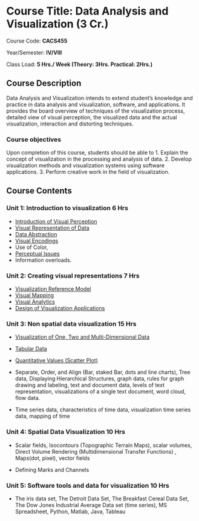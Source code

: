 # Course Title: Data Analysis and Visualization (3 Cr.)

Course Code: **CACS455**

Year/Semester: **IV/VIII**

Class Load: **5 Hrs./ Week (Theory: 3Hrs. Practical: 2Hrs.)**

## Course Description

Data Analysis and Visualization intends to extend student’s knowledge and practice in data analysis and visualization, software, and applications. It provides the board overview of techniques of the visualization process, detailed view of visual perception, the visualized data and the actual visualization, interaction and distorting techniques.

### Course objectives

Upon completion of this course, students should be able to 1. Explain the concept of visualization in the processing and analysis of data. 2. Develop visualization methods and visualization systems using software applications. 3. Perform creative work in the field of visualization.

## Course Contents

### Unit 1: Introduction to visualization 6 Hrs

- [Introduction of Visual Perception](./Unit-01-Introduction-to-Visualization.md#introduction-of-visual-perception)
- [Visual Representation of Data](./Unit-01-Introduction-to-Visualization.md#visual-representation-of-data)
- [Data Abstraction](./Unit-01-Introduction-to-Visualization.md#data-abstraction)
- [Visual Encodings](./Unit-01-Introduction-to-Visualization.md#visual-encoding)
- Use of Color,
- [Perceptual Issues](./Unit-01-Introduction-to-Visualization.md#perceptual-issues)
- Information overloads.

### Unit 2: Creating visual representations 7 Hrs

- [Visualization Reference Model](./Unit-02-Creating-Visual-Representation.md#visualization-reference-model)
- [Visual Mapping](./Unit-02-Creating-Visual-Representation.md#visual-mapping)
- [Visual Analytics](./Unit-02-Creating-Visual-Representation.md#visual-analytics)
- [Design of Visualization Applications](./Unit-02-Creating-Visual-Representation.md#design-of-visualization-applications)

### Unit 3: Non spatial data visualization 15 Hrs

- [Visualization of One, Two and Multi-Dimensional Data](./Unit-03-Non-Spatial-Data-Visualization.md#visualization-of-one-two-and-multi-dimensional-data)
- [Tabular Data](./Unit-03-Non-Spatial-Data-Visualization.md#tabular-data)
- [Quantitative Values (Scatter Plot)](./Unit-03-Non-Spatial-Data-Visualization.md#scatter-plot)
- Separate, Order, and Align (Bar, staked Bar, dots and line charts), Tree data, Displaying Hierarchical Structures, graph data, rules for graph drawing and labeling, text and document data, levels of text representation, visualizations of a single text document, word cloud, flow data.

- Time series data, characteristics of time data, visualization time series data, mapping of time

### Unit 4: Spatial Data Visualization 10 Hrs

- Scalar fields, Isocontours (Topographic Terrain Maps), scalar volumes, Direct Volume Rendering (Multidimensional Transfer Functions) , Maps(dot, pixel), vector fields

- Defining Marks and Channels

### Unit 5: Software tools and data for visualization 10 Hrs

- The iris data set, The Detroit Data Set, The Breakfast Cereal Data Set, The Dow Jones Industrial Average Data set (time series), MS Spreadsheet, Python, Matlab, Java, Tableau
